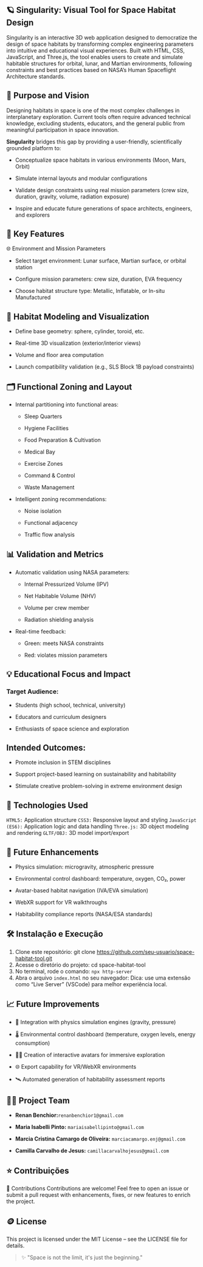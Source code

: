 
## 🪐 Singularity: Visual Tool for Space Habitat Design

Singularity is an interactive 3D web application designed to democratize the design of space habitats by transforming complex engineering parameters into intuitive and educational visual experiences. Built with HTML, CSS, JavaScript, and Three.js, the tool enables users to create and simulate habitable structures for orbital, lunar, and Martian environments, following constraints and best practices based on NASA’s Human Spaceflight Architecture standards.
<br>

## 🧭 Purpose and Vision

Designing habitats in space is one of the most complex challenges in interplanetary exploration. Current tools often require advanced technical knowledge, excluding students, educators, and the general public from meaningful participation in space innovation.

**Singularity** bridges this gap by providing a user-friendly, scientifically grounded platform to:

- Conceptualize space habitats in various environments (Moon, Mars, Orbit)

- Simulate internal layouts and modular configurations

- Validate design constraints using real mission parameters (crew size, duration, gravity, volume, radiation exposure)

- Inspire and educate future generations of space architects, engineers, and explorers


## 🧩 Key Features

🌐 Environment and Mission Parameters

- Select target environment: Lunar surface, Martian surface, or orbital station

- Configure mission parameters: crew size, duration, EVA frequency

- Choose habitat structure type: Metallic, Inflatable, or In-situ Manufactured

## 🧱 Habitat Modeling and Visualization

- Define base geometry: sphere, cylinder, toroid, etc.

- Real-time 3D visualization (exterior/interior views)

- Volume and floor area computation

- Launch compatibility validation (e.g., SLS Block 1B payload constraints)

## 🗂 Functional Zoning and Layout

- Internal partitioning into functional areas:

    - Sleep Quarters

    - Hygiene Facilities

    - Food Preparation & Cultivation

    - Medical Bay

    - Exercise Zones

    - Command & Control

    - Waste Management

- Intelligent zoning recommendations:

    - Noise isolation

    - Functional adjacency

    - Traffic flow analysis

## 📊 Validation and Metrics

- Automatic validation using NASA parameters:

    - Internal Pressurized Volume (IPV)

    - Net Habitable Volume (NHV)

    - Volume per crew member

    - Radiation shielding analysis

- Real-time feedback:

    - Green: meets NASA constraints

    - Red: violates mission parameters


## 💡 Educational Focus and Impact

### Target Audience:

- Students (high school, technical, university)

- Educators and curriculum designers

- Enthusiasts of space science and exploration

## Intended Outcomes:

- Promote inclusion in STEM disciplines

- Support project-based learning on sustainability and habitability

- Stimulate creative problem-solving in extreme environment design

## 🔭 Technologies Used

`HTML5:` Application structure
`CSS3:` Responsive layout and styling
`JavaScript (ES6):` Application logic and data handling
`Three.js:` 3D object modeling and rendering
`GLTF/OBJ:` 3D model import/export

## 🧪 Future Enhancements

- Physics simulation: microgravity, atmospheric pressure

- Environmental control dashboard: temperature, oxygen, CO₂, power

- Avatar-based habitat navigation (IVA/EVA simulation)

- WebXR support for VR walkthroughs

- Habitability compliance reports (NASA/ESA standards)


## 🛠 Instalação e Execução
1. Clone este repositório: git clone https://github.com/seu-usuario/space-habitat-tool.git
2. Acesse o diretório do projeto: cd space-habitat-tool
3. No terminal, rode o comando: `npx http-server`
4. Abra o arquivo `index.html` no seu navegador: Dica: use uma extensão como “Live Server” (VSCode) para melhor experiência local.


## 📈 Future Improvements

- 🧬 Integration with physics simulation engines (gravity, pressure)

- 🌡 Environmental control dashboard (temperature, oxygen levels, energy consumption)

- 👩‍🚀 Creation of interactive avatars for immersive exploration

- 🌐 Export capability for VR/WebXR environments

- 🛰 Automated generation of habitability assessment reports

## 👩‍🚀 Project Team

- **Renan Benchior:**`renanbenchior1@gmail.com`
  
- **Maria Isabelli Pinto:** `mariaisabellipinto@gmail.com`
  
- **Marcia Cristina Camargo de Oliveira:** `marciacamargo.enj@gmail.com`
  
- **Camilla Carvalho de Jesus:**  `camillacarvalhojesus@gmail.com`

## ⭐ Contribuições

🤝 Contributions
Contributions are welcome! Feel free to open an issue or submit a pull request with enhancements, fixes, or new features to enrich the project.

## 🪙 License
This project is licensed under the MIT License – see the LICENSE file for details.

> ✨ "Space is not the limit, it's just the beginning."

